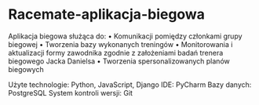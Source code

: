 # Racemate-aplikacja-biegowa

Aplikacja biegowa służąca do:
•	Komunikacji pomiędzy członkami grupy biegowej
•	Tworzenia bazy wykonanych treningów
•	Monitorowania i aktualizacji formy zawodnika zgodnie z założeniami badań trenera biegowego Jacka Danielsa
•	Tworzenia spersonalizowanych planów biegowych

Użyte technologie:
Python, JavaScript, Django
IDE: PyCharm
Bazy danych: PostgreSQL
System kontroli wersji: Git
